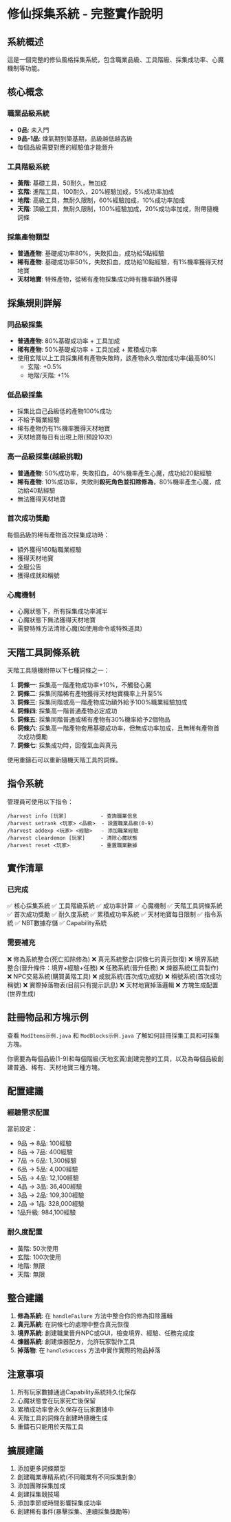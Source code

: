 # 修仙採集系統 - 完整實作說明

## 系統概述

這是一個完整的修仙風格採集系統，包含職業品級、工具階級、採集成功率、心魔機制等功能。

## 核心概念

### 職業品級系統
- **0品**: 未入門
- **9品-1品**: 煉氣期到築基期，品級越低越高級
- 每個品級需要對應的經驗值才能晉升

### 工具階級系統
- **黃階**: 基礎工具，50耐久，無加成
- **玄階**: 進階工具，100耐久，20%經驗加成，5%成功率加成
- **地階**: 高級工具，無耐久限制，60%經驗加成，10%成功率加成
- **天階**: 頂級工具，無耐久限制，100%經驗加成，20%成功率加成，附帶隨機詞條

### 採集產物類型
- **普通產物**: 基礎成功率80%，失敗扣血，成功給5點經驗
- **稀有產物**: 基礎成功率50%，失敗扣血，成功給10點經驗，有1%機率獲得天材地寶
- **天材地寶**: 特殊產物，從稀有產物採集成功時有機率額外獲得

## 採集規則詳解

### 同品級採集
- **普通產物**: 80%基礎成功率 + 工具加成
- **稀有產物**: 50%基礎成功率 + 工具加成 + 累積成功率
- 使用玄階以上工具採集稀有產物失敗時，該產物永久增加成功率(最高80%)
    - 玄階: +0.5%
    - 地階/天階: +1%

### 低品級採集
- 採集比自己品級低的產物100%成功
- 不給予職業經驗
- 稀有產物仍有1%機率獲得天材地寶
- 天材地寶每日有出現上限(預設10次)

### 高一品級採集(越級挑戰)
- **普通產物**: 50%成功率，失敗扣血，40%機率產生心魔，成功給20點經驗
- **稀有產物**: 10%成功率，失敗則**殺死角色並扣除修為**，80%機率產生心魔，成功給40點經驗
- 無法獲得天材地寶

### 首次成功獎勵
每個品級的稀有產物首次採集成功時：
- 額外獲得160點職業經驗
- 獲得天材地寶
- 全服公告
- 獲得成就和稱號

### 心魔機制
- 心魔狀態下，所有採集成功率減半
- 心魔狀態下無法獲得天材地寶
- 需要特殊方法清除心魔(如使用命令或特殊道具)

## 天階工具詞條系統

天階工具隨機附帶以下七種詞條之一：

1. **詞條一**: 採集高一階產物成功率+10%，不觸發心魔
2. **詞條二**: 採集同階稀有產物獲得天材地寶機率上升至5%
3. **詞條三**: 採集同階或高一階產物成功額外給予100%職業經驗加成
4. **詞條四**: 採集高一階普通產物必定成功
5. **詞條五**: 採集同階普通或稀有產物有30%機率給予2個物品
6. **詞條六**: 採集高一階產物套用基礎成功率，但無成功率加成，且無稀有產物首次成功獎勵
7. **詞條七**: 採集成功時，回復氣血與真元

使用重鑄石可以重新隨機天階工具的詞條。

## 指令系統

管理員可使用以下指令：

```
/harvest info [玩家]           - 查詢職業信息
/harvest setrank <玩家> <品級>  - 設置職業品級(0-9)
/harvest addexp <玩家> <經驗>   - 添加職業經驗
/harvest cleardemon [玩家]     - 清除心魔狀態
/harvest reset <玩家>          - 重置職業數據
```

## 實作清單

### 已完成
✅ 核心採集系統
✅ 工具階級系統
✅ 成功率計算
✅ 心魔機制
✅ 天階工具詞條系統
✅ 首次成功獎勵
✅ 耐久度系統
✅ 累積成功率系統
✅ 天材地寶每日限制
✅ 指令系統
✅ NBT數據存儲
✅ Capability系統

### 需要補充
❌ 修為系統整合(死亡扣除修為)
❌ 真元系統整合(詞條七的真元恢復)
❌ 境界系統整合(晉升條件：境界+經驗+任務)
❌ 任務系統(晉升任務)
❌ 煉器系統(工具製作)
❌ NPC交易系統(購買黃階工具)
❌ 成就系統(首次成功成就)
❌ 稱號系統(首次成功稱號)
❌ 實際掉落物表(目前只有提示訊息)
❌ 天材地寶掉落邏輯
❌ 方塊生成配置(世界生成)

## 註冊物品和方塊示例

查看 `ModItems示例.java` 和 `ModBlocks示例.java` 了解如何註冊採集工具和可採集方塊。

你需要為每個品級(1-9)和每個階級(天地玄黃)創建完整的工具，以及為每個品級創建普通、稀有、天材地寶三種方塊。

## 配置建議

### 經驗需求配置
當前設定：
- 9品 → 8品: 100經驗
- 8品 → 7品: 400經驗
- 7品 → 6品: 1,300經驗
- 6品 → 5品: 4,000經驗
- 5品 → 4品: 12,100經驗
- 4品 → 3品: 36,400經驗
- 3品 → 2品: 109,300經驗
- 2品 → 1品: 328,000經驗
- 1品升級: 984,100經驗

### 耐久度配置
- 黃階: 50次使用
- 玄階: 100次使用
- 地階: 無限
- 天階: 無限

## 整合建議

1. **修為系統**: 在 `handleFailure` 方法中整合你的修為扣除邏輯
2. **真元系統**: 在詞條七的處理中整合真元恢復
3. **境界系統**: 創建職業晉升NPC或GUI，檢查境界、經驗、任務完成度
4. **煉器系統**: 創建煉器配方，允許玩家製作工具
5. **掉落物**: 在 `handleSuccess` 方法中實作實際的物品掉落

## 注意事項

1. 所有玩家數據通過Capability系統持久化保存
2. 心魔狀態會在玩家死亡後保留
3. 累積成功率會永久保存在玩家數據中
4. 天階工具的詞條在創建時隨機生成
5. 重鑄石只能用於天階工具

## 擴展建議

1. 添加更多詞條類型
2. 創建職業專精系統(不同職業有不同採集對象)
3. 添加團隊採集加成
4. 創建採集競技場
5. 添加季節或時間影響採集成功率
6. 創建稀有事件(暴擊採集、連續採集獎勵等)